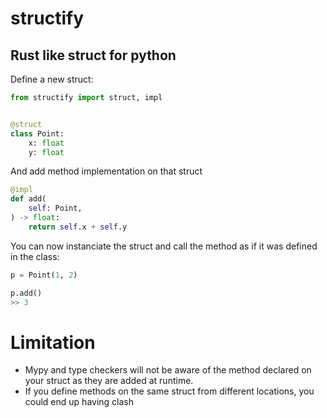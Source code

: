 # structify

## Rust like struct for python

Define a new struct:

```python
from structify import struct, impl


@struct
class Point:
    x: float
    y: float
```


And add method implementation on that struct

```python
@impl
def add(
    self: Point,
) -> float:
    return self.x + self.y
```

You can now instanciate the struct and call the method as if it was defined in the class:

```python
p = Point(1, 2)

p.add()
>> 3
```


# Limitation

- Mypy and type checkers will not be aware of the method declared on your struct as they are added at runtime.
- If you define methods on the same struct from different locations, you could end up having clash  